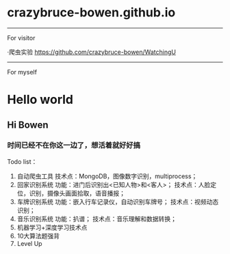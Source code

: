 # crazybruce-bowen.github.io
--- 
For visitor

·爬虫实验
https://github.com/crazybruce-bowen/WatchingU




--- 
For myself
# Hello world
## Hi Bowen

### 时间已经不在你这一边了，想活着就好好搞

Todo list：
1. 自动爬虫工具
  技术点：MongoDB，图像数字识别，multiprocess；
2. 回家识别系统
  功能：进门后识别出<已知人物>和<客人>；
  技术点：人脸定位，识别，摄像头画面拾取，语音播报；
3. 车牌识别系统
  功能：嵌入行车记录仪，自动识别车牌号；
  技术点：视频动态识别；
4. 音乐识别系统
  功能：扒谱；
  技术点：音乐理解和数据转换；
5. 机器学习+深度学习技术点
6. 10大算法题强背
7. Level Up

